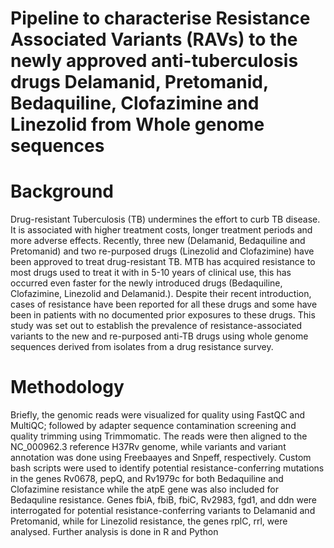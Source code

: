 # Pipeline to characterise Resistance Associated Variants (RAVs) to the newly approved anti-tuberculosis drugs Delamanid, Pretomanid, Bedaquiline, Clofazimine and Linezolid from  Whole genome sequences 
# Background
Drug-resistant Tuberculosis (TB) undermines the effort to curb TB disease. It is associated with higher treatment costs, longer treatment periods and more adverse effects. Recently, three new (Delamanid, Bedaquiline and Pretomanid) and two re-purposed drugs (Linezolid and Clofazimine) have been approved to treat drug-resistant TB. MTB has acquired resistance to most drugs used to treat it with in 5-10 years of clinical use, this has occurred even faster for the newly introduced drugs (Bedaquiline, Clofazimine, Linezolid and Delamanid.). Despite their recent introduction, cases of resistance have been reported for all these drugs and some have been in patients with no documented prior exposures to these drugs. This study was set out to establish the prevalence of resistance-associated variants to the new and re-purposed anti-TB drugs using whole genome sequences derived from isolates from a drug resistance survey.
# Methodology
Briefly, the genomic reads were visualized for quality using FastQC and MultiQC; followed by adapter sequence contamination screening and quality trimming using Trimmomatic. The reads were then aligned to the NC_000962.3 reference H37Rv genome, while variants and variant annotation was done using Freebaayes and Snpeff, respectively. Custom bash scripts were used to identify potential resistance-conferring mutations in the genes Rv0678, pepQ, and Rv1979c for both Bedaquiline and Clofazimine resistance while the atpE gene was also included for Bedaquline resistance. Genes fbiA, fbiB, fbiC, Rv2983, fgd1, and ddn were interrogated for potential resistance-conferring variants to Delamanid and Pretomanid, while for Linezolid resistance, the genes rplC, rrl, were analysed. Further analysis is done in R and Python
